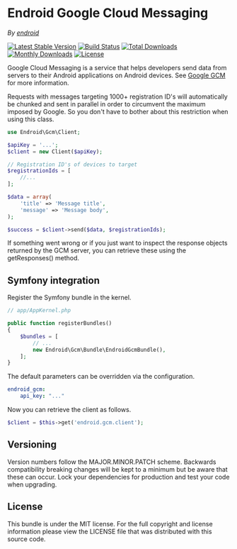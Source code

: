 Endroid Google Cloud Messaging
==============================

*By [endroid](http://endroid.nl/)*

[![Latest Stable Version](http://img.shields.io/packagist/v/endroid/gcm.svg)](https://packagist.org/packages/endroid/gcm)
[![Build Status](https://secure.travis-ci.org/endroid/Gcm.png)](http://travis-ci.org/endroid/Gcm)
[![Total Downloads](http://img.shields.io/packagist/dt/endroid/gcm.svg)](https://packagist.org/packages/endroid/gcm)
[![Monthly Downloads](http://img.shields.io/packagist/dm/endroid/gcm.svg)](https://packagist.org/packages/endroid/gcm)
[![License](http://img.shields.io/packagist/l/endroid/gcm.svg)](https://packagist.org/packages/endroid/gcm)

Google Cloud Messaging is a service that helps developers send data from servers to their Android applications on
Android devices. See [Google GCM](http://developer.android.com/guide/google/gcm/index.html) for more information.

Requests with messages targeting 1000+ registration ID's will automatically be chunked and sent in parallel in order
to circumvent the maximum imposed by Google. So you don't have to bother about this restriction when using this class.

```php
use Endroid\Gcm\Client;

$apiKey = '...';
$client = new Client($apiKey);

// Registration ID's of devices to target
$registrationIds = [
    //...
];

$data = array(
    'title' => 'Message title',
    'message' => 'Message body',
);

$success = $client->send($data, $registrationIds);

```

If something went wrong or if you just want to inspect the response objects returned by the GCM server, you can retrieve
these using the getResponses() method.

## Symfony integration

Register the Symfony bundle in the kernel.

```php
// app/AppKernel.php

public function registerBundles()
{
    $bundles = [
        // ...
        new Endroid\Gcm\Bundle\EndroidGcmBundle(),
    ];
}

```

The default parameters can be overridden via the configuration.

```yaml
endroid_gcm:
    api_key: "..."
```

Now you can retrieve the client as follows.

```php
$client = $this->get('endroid.gcm.client');

```

## Versioning

Version numbers follow the MAJOR.MINOR.PATCH scheme. Backwards compatibility
breaking changes will be kept to a minimum but be aware that these can occur.
Lock your dependencies for production and test your code when upgrading.

## License

This bundle is under the MIT license. For the full copyright and license
information please view the LICENSE file that was distributed with this source code.
